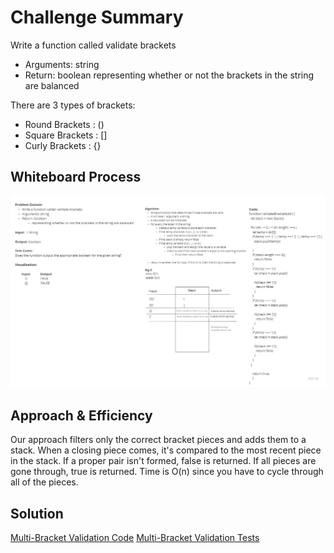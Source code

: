 # Challenge Summary

Write a function called validate brackets

- Arguments: string
- Return: boolean
representing whether or not the brackets in the string are balanced

There are 3 types of brackets:

- Round Brackets : ()
- Square Brackets : []
- Curly Brackets : {}

## Whiteboard Process

![Multi-Bracket Validation Whiteboard](../assets/Code-Challenge-13.PNG)

## Approach & Efficiency

Our approach filters only the correct bracket pieces and adds them to a stack. When a closing piece comes, it's compared to the most recent piece in the stack. If a proper pair isn't formed, false is returned. If all pieces are gone through, true is returned. Time is O(n) since you have to cycle through all of the pieces.

## Solution

[Multi-Bracket Validation Code](./index.js)
[Multi-Bracket Validation Tests](./multi-bracket-validation.test.js)
